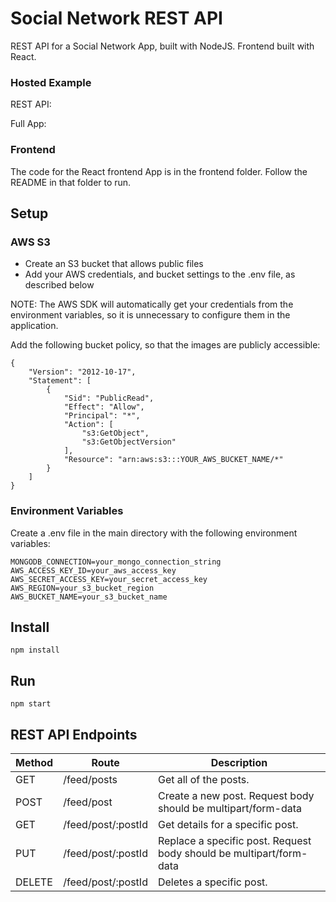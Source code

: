 # Social Network REST API

REST API for a Social Network App, built with NodeJS. Frontend built with React.

### Hosted Example

REST API:

Full App:

### Frontend

The code for the React frontend App is in the frontend folder. Follow the README in that folder to run.

## Setup

### AWS S3

- Create an S3 bucket that allows public files
- Add your AWS credentials, and bucket settings to the .env file, as described below

NOTE: The AWS SDK will automatically get your credentials from the environment variables, so it is unnecessary to configure them in the application.

Add the following bucket policy, so that the images are publicly accessible:

    {
        "Version": "2012-10-17",
        "Statement": [
            {
                "Sid": "PublicRead",
                "Effect": "Allow",
                "Principal": "*",
                "Action": [
                    "s3:GetObject",
                    "s3:GetObjectVersion"
                ],
                "Resource": "arn:aws:s3:::YOUR_AWS_BUCKET_NAME/*"
            }
        ]
    }

### Environment Variables

Create a .env file in the main directory with the following environment variables:

    MONGODB_CONNECTION=your_mongo_connection_string
    AWS_ACCESS_KEY_ID=your_aws_access_key
    AWS_SECRET_ACCESS_KEY=your_secret_access_key
    AWS_REGION=your_s3_bucket_region
    AWS_BUCKET_NAME=your_s3_bucket_name

## Install

    npm install

## Run

    npm start

## REST API Endpoints

<table>
    <thead>
        <tr>
            <th>Method</th>
            <th>Route</th>
            <th>Description</th>
        </tr>
    </thead>
    <tr>
        <td>GET</td>
        <td>/feed/posts</td>
        <td>Get all of the posts.</td>
    </tr>
    <tr>
        <td>POST</td>
        <td>/feed/post</td>
        <td>Create a new post. Request body should be multipart/form-data</td>
    </tr>
    <tr>
        <td>GET</td>
        <td>/feed/post/:postId</td>
        <td>Get details for a specific post.</td>
    </tr>
    <tr>
        <td>PUT</td>
        <td>/feed/post/:postId</td>
        <td>Replace a specific post. Request body should be multipart/form-data</td>
    </tr>
    <tr>
        <td>DELETE</td>
        <td>/feed/post/:postId</td>
        <td>Deletes a specific post.</td>
    </tr>
</table>
